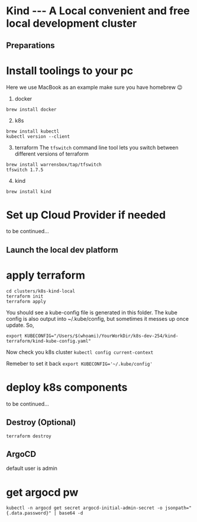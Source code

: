 # Kind --- A Local convenient and free local development cluster

## Preparations

# Install toolings to your pc
Here we use MacBook as an example
make sure you have homebrew :wink:
1. docker
```
brew install docker

```

2. k8s
```
brew install kubectl
kubectl version --client
```
3. terraform
The `tfswitch` command line tool lets you switch between different versions of terraform
```
brew install warrensbox/tap/tfswitch
tfswitch 1.7.5
```

4. kind
```
brew install kind
```

# Set up Cloud Provider if needed
to be continued...

## Launch the local dev platform

# apply terraform
```
cd clusters/k8s-kind-local
terraform init
terraform apply
```
You should see a kube-config file is generated in this folder. The kube config is also output into ~/.kube/config, but sometimes it messes up once update. So, 
```
export KUBECONFIG="/Users/$(whoami)/YourWorkDir/k8s-dev-254/kind-terraform/kind-kube-config.yaml"
```
Now check you k8s cluster `kubectl config current-context`

Remeber to set it back `export KUBECONFIG='~/.kube/config'`

# deploy k8s components
to be continued...

## Destroy (Optional)
```
terraform destroy
```

## ArgoCD
default user is admin
# get argocd pw
```
kubectl -n argocd get secret argocd-initial-admin-secret -o jsonpath="{.data.password}" | base64 -d
```

